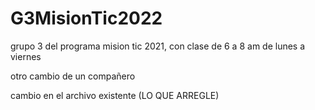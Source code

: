 # G3MisionTic2022


grupo 3 del programa mision tic 2021, con clase de 6 a 8 am de lunes a viernes

otro cambio de un compañero

cambio en el archivo existente (LO QUE ARREGLE)
